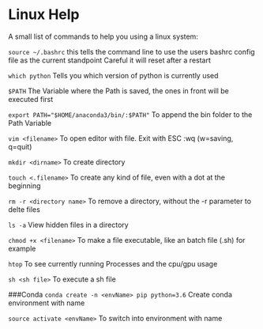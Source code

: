 # Linux Help

A small list of commands to help you using a linux system:

`source ~/.bashrc`
this tells the command line to use the users bashrc config file as the current standpoint
Careful it will reset after a restart

`which python`
Tells you which version of python is currently used

`$PATH`
The Variable where the Path is saved, the ones in front will be executed first

`export PATH="$HOME/anaconda3/bin/:$PATH"`
To append the bin folder to the Path Variable

`vim <filename>`
To open editor with file. Exit with ESC :wq (w=saving, q=quit)

`mkdir <dirname>` 
To create directory

`touch <.filename>`
To create any kind of file, even with a dot at the beginning

`rm -r <directory name>`
To remove a directory, without the -r parameter to delte files

`ls -a`
View hidden files in a directory

`chmod +x <filename>`
To make a file executable, like an batch file (.sh) for example

`htop`
To see currently running Processes and the cpu/gpu usage

`sh <sh file>`
To execute a sh file


###Conda
`conda create -n <envName> pip python=3.6`
Create conda environment with name

`source activate <envName>`
To switch into environment with name


